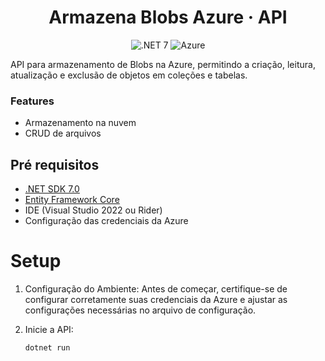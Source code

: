 <h1 align="center">Armazena Blobs Azure · API</h1>

<p align="center">
  <img src="https://img.shields.io/badge/.NET-7.0-blue" alt=".NET 7">
  <img src="https://img.shields.io/badge/Azure-Cloud-blue" alt="Azure">
</p>

API para armazenamento de Blobs na Azure, permitindo a criação, leitura, atualização e exclusão de objetos em coleções e tabelas.

### Features
- Armazenamento na nuvem
- CRUD de arquivos

## Pré requisitos

- [.NET SDK 7.0](https://dotnet.microsoft.com/download)
- [Entity Framework Core](https://docs.microsoft.com/en-us/ef/core/)
- IDE (Visual Studio 2022 ou Rider)
- Configuração das credenciais da Azure

# Setup
1. Configuração do Ambiente: Antes de começar, certifique-se de configurar corretamente suas credenciais da Azure e ajustar as configurações necessárias no arquivo de configuração.

2. Inicie a API:
   
       dotnet run
